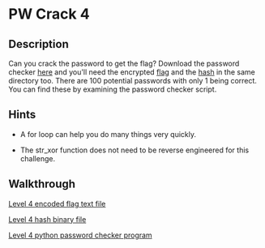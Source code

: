 # PW Crack 4

## Description

Can you crack the password to get the flag? Download the password checker [here](https://artifacts.picoctf.net/c/20/level4.py "PicoCTF link to download PW Crack level 4 password checker program") and you'll need the encrypted [flag](https://artifacts.picoctf.net/c/20/level4.flag.txt.enc "PicoCTF link to download PW Crack level 4 encrypted flag text file") and the [hash](https://artifacts.picoctf.net/c/20/level4.hash.bin "PicoCTF link to download PW Crack level 4 hash binary file") in the same directory too. There are 100 potential passwords with only 1 being correct. You can find these by examining the password checker script.

## Hints

* A for loop can help you do many things very quickly.

* The str_xor function does not need to be reverse engineered for this challenge.

## Walkthrough

[Level 4 encoded flag text file](./level4.flag.txt.enc "Level 4 encoded flag text file file")

[Level 4 hash binary file](./level4.hash.bin "Level 4 hash binary file")

[Level 4 python password checker program](./level4.py "Level 4 python password checker program")
